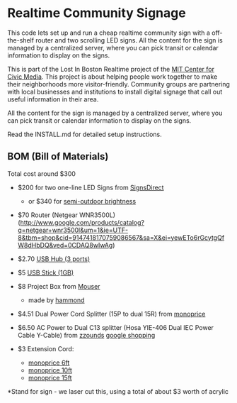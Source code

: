 Realtime Community Signage
==========================

This code lets set up and run a cheap realtime community sign with a off-the-shelf router and two scrolling LED signs.  All the content for the sign is managed by a centralized server, where you can pick transit or calendar information to display on the signs.

This is part of the Lost In Boston Realtime project of the [MIT Center for Civic Media](http://civic.mit.edu).  This project is about helping people work together to make their neighborhoods more visitor-friendly. Community groups are partnering with local businesses and institutions to install digital signage that call out useful information in their area. 

All the content for the sign is managed by a centralized server, where you can pick transit or calendar information to display on the signs.

Read the INSTALL.md for detailed setup instructions.

BOM (Bill of Materials)
--------

Total cost around $300

- $200 for two one-line LED Signs from [SignsDirect](http://www.signsdirect.com/Home/LED-Signs-Programmable/7x80-LED-Indoor-Brightness-Sign-Red)
    - or $340 for [semi-outdoor brightness](http://www.signsdirect.com/Home/LED-Signs-Programmable/Red-Programable-Ultra-Bright-LED-Message-Sign)

- $70 Router (Netgear WNR3500L)(http://www.google.com/products/catalog?q=netgear+wnr3500l&um=1&ie=UTF-8&tbm=shop&cid=9147418170759086567&sa=X&ei=yewETo6rGcytgQfW8dHbDQ&ved=0CDAQ8wIwAg)

- $2.70 [USB Hub (3 ports)](http://www.monoprice.com/products/product.asp?c_id=103&cp_id=10307&cs_id=1030702&p_id=6631&seq=1&format=3#specification)

- $5 [USB Stick (1GB)](http://www.microcenter.com/single_product_results.phtml?product_id=0250132)
 
- $8 Project Box from [Mouser](http://www.mouser.com:80/Search/ProductDetail.aspx?R=1591XXFSBKvirtualkey54600000virtualkey546-1591XXFSBK)
    - made by [hammond](http://www.hammondmfg.com/dwg2XXS.htm)

- $4.51 Dual Power Cord Splitter (15P to dual 15R) from
[monoprice](http://www.monoprice.com/products/product.asp?c_id=102&cp_id=10228&cs_id=1022808&p_id=5308&seq=1&format=1#largeimage)

* $6.50 AC Power to Dual C13 splitter (Hosa YIE-406 Dual IEC Power Cable Y-Cable) from [zzounds](http://www.zzounds.com/item--HOSYIE4)
[google shopping](http://www.google.com/products/catalog?hl=en&client=safari&rls=en&q=1+ft+c13++Y+cable&um=1&ie=UTF-8&cid=862520688626840929&sa=X&ei=3OKuTainA8q9tgfR_t3eAw&ved=0CDUQ8gIwAw#)

* $3 Extension Cord:
   - [monoprice 6ft](http://www.monoprice.com/products/product.asp?c_id=102&cp_id=10228&cs_id=1022802&p_id=5299&seq=1&format=2)
    - [monoprice 10ft ](http://www.monoprice.com/products/product.asp?c_id=102&cp_id=10228&cs_id=1022802&p_id=5300&seq=1&format=2)
    - [monoprice 15ft](http://www.monoprice.com/products/product.asp?c_id=102&cp_id=10228&cs_id=1022802&p_id=5301&seq=1&format=2)

*Stand for sign - we laser cut this, using a total of about $3 worth of acrylic
